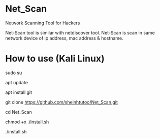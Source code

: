 # Net_Scan
Network Scanning Tool for Hackers

Net-Scan tool is similar with netdiscover tool. Net-Scan is scan in same network device of ip address, mac address & hostname.

# How to use (Kali Linux)

sudo su

apt update

apt install git

git clone https://github.com/sheinhtutoo/Net_Scan.git

cd Net_Scan

chmod +x ./install.sh

./install.sh



